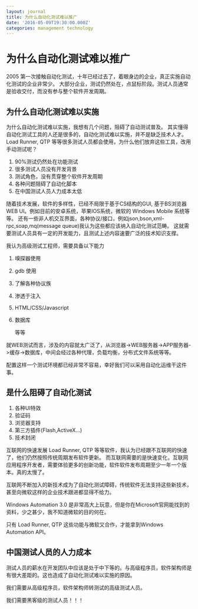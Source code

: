 ```yaml
---
layout: journal
title: 为什么自动化测试难以推广
date: '2016-05-09T19:30:00.000Z'
categories: management technology
---
```


# 为什么自动化测试难以推广

2005 第一次接触自动化测试，十年已经过去了，着眼身边的企业，真正实施自动化测试的企业非常少。 大部分企业，测试仍然处在，点鼠标阶段。测试人员通常是验收交付，而没有参与整个软件开发周期。

## 为什么自动化测试难以实施

为什么自动化测试难以实施，我想有几个问题，阻碍了自动测试普及。 其实懂得自动化测试工具的人还是很多的，自动化测试难以实施，并不是缺乏技术人才。Load Runner, QTP 等等很多测试人员都会使用，为什么他们放弃这些工具，改用手动测试呢？

1. 90%测试仍然处在功能测试
2. 很多测试人员没有开发背景
3. 测试角色，没有贯穿整个软件开发周期
4. 各种问题阻碍了自动化脚本
5. 在中国测试人员人力成本太低

随着技术发展，软件的多样性，已经不局限于基于CS结构的GUI, 基于BS浏览器WEB UI。例如目前的安卓系统，苹果IOS系统，微软的 Windows Mobile 系统等等。 还有一些非人机交互界面，各种协议/接口，例如json,bson,xml-rpc,soap,mq\(message queue\)我认为这些都应该纳入自动化测试范畴。 这就需要测试人员具有一定的开发能力，且测试上述内容速要广泛的技术知识支撑。

我认为高级测试工程师，需要具备以下能力

1. 嗅探器使用
2. gdb 使用
3. 了解各种协议族
4. 渗透于注入
5. HTML/CSS/Javascript
6. 数据库

   等等

就WEB测试而言，涉及的内容就太广泛了，从浏览器-&gt;WEB服务器-&gt;APP服务器-&gt;缓存-&gt;数据库，中间会经过各种代理，负载均衡，分布式文件系统等等。

配置这样一个测试环境都已经非常不容易，幸好我们可以采用自动化运维干这件事。

## 是什么阻碍了自动化测试

1. 各种UI特效
2. 验证码
3. 浏览器支持
4. 第三方插件\(Flash,ActiveX...\)
5. 技术封闭

互联网的快速发展 Load Runner, QTP 等等软件，我认为已经跟不互联网的快速了，他们仍然按照传统周期发布软件更新。 而互联网需要的是快速变化，互联网应用程序开发者，需要体验更多的创新功能，软件软件发布周期至少一年一个版本。真的太慢了。

互联网不断加入的新技术成为了自动化测试障碍，传统软件无法支持这些新技术，甚至向微软这样的企业技术跟进都显得不给力。

Windows Automation 3.0 是非常高大上玩意，但是你在Microsoft官网能找到的资料，少之甚少，我不知道微软的目的何在。

只有 Load Runner, QTP 这些功能与微软又合作，才能拿到Windows Automation API。

## 中国测试人员的人力成本

测试人员的薪水在开发团队中应该是处于中下等的。与高级程序员，软件架构师是有很大差距的。这也造成了自动化测试难以实施的原因。

我们需要从高级程序员，软件架构师转测试的高级测试人员。

我们需要黑客级的测试人员！！！

